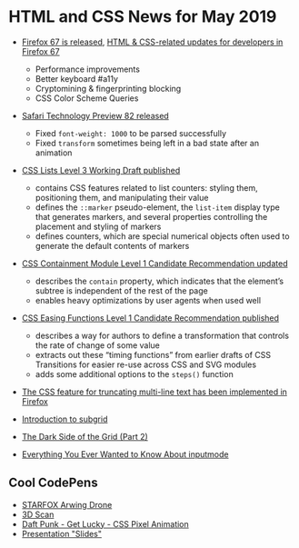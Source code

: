 # HTML and CSS News for May 2019

- [Firefox 67 is released](https://www.mozilla.org/en-US/firefox/67.0/releasenotes/), [HTML & CSS-related updates for developers in Firefox 67](https://developer.mozilla.org/en-US/docs/Mozilla/Firefox/Releases/67)
    + Performance improvements
    + Better keyboard #a11y
    + Cryptomining & fingerprinting blocking
    + CSS Color Scheme Queries

- [Safari Technology Preview 82 released](https://developer.apple.com/safari/technology-preview/release-notes/)
    + Fixed `font-weight: 1000` to be parsed successfully
    + Fixed `transform` sometimes being left in a bad state after an animation

- [CSS Lists Level 3 Working Draft published](https://www.w3.org/TR/css-lists-3/)
    + contains CSS features related to list counters: styling them, positioning them, and manipulating their value
    + defines the `::marker` pseudo-element, the `list-item` display type that generates markers, and several properties controlling the placement and styling of markers
    + defines counters, which are special numerical objects often used to generate the default contents of markers

- [CSS Containment Module Level 1 Candidate Recommendation updated](https://www.w3.org/TR/css-contain-1/)
    + describes the `contain` property, which indicates that the element’s subtree is independent of the rest of the page
    + enables heavy optimizations by user agents when used well

- [CSS Easing Functions Level 1 Candidate Recommendation published](https://www.w3.org/TR/css-easing-1/)
    + describes a way for authors to define a transformation that controls the rate of change of some value
    + extracts out these “timing functions” from earlier drafts of CSS Transitions for easier re-use across CSS and SVG modules
    + adds some additional options to the `steps()` function

- [The CSS feature for truncating multi-line text has been implemented in Firefox](https://webplatform.news/issues/2019-05-17)
- [Introduction to subgrid](https://developer.mozilla.org/en-US/docs/Web/CSS/CSS_Grid_layout/Subgrid)
- [The Dark Side of the Grid (Part 2)](https://www.matuzo.at/blog/the-dark-side-of-the-grid-part-2/)
- [Everything You Ever Wanted to Know About inputmode](https://css-tricks.com/everything-you-ever-wanted-to-know-about-inputmode/)

## Cool CodePens

+ [STARFOX Arwing Drone](https://codepen.io/YusukeNakaya/pen/LvePgj)
+ [3D Scan](https://codepen.io/YusukeNakaya/full/OGwmOV)
+ [Daft Punk - Get Lucky - CSS Pixel Animation](https://codepen.io/demaine/pen/rRvdJZ)
+ [Presentation "Slides"](https://codepen.io/oliviale/pen/NoQEqX)



